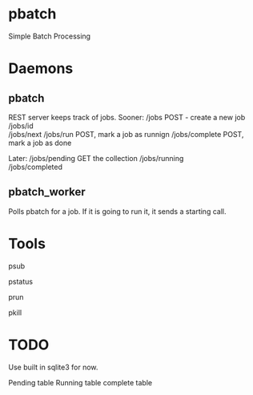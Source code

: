pbatch
===

Simple Batch Processing

Daemons
===

pbatch
---

REST server keeps track of jobs.
Sooner:
/jobs           POST - create a new job
/jobs/id        
/jobs/next
/jobs/run       POST, mark a job as runnign
/jobs/complete  POST, mark a job as done

Later:
/jobs/pending   GET the collection
/jobs/running   
/jobs/completed 

pbatch_worker
---

Polls pbatch for a job.  If it is going to run it, it sends a starting call.

Tools
===

psub

pstatus

prun

pkill


TODO
===

Use built in sqlite3 for now.

Pending table
Running table
complete table
